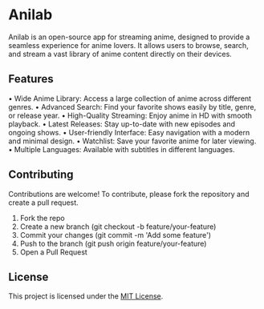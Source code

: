# Anilab

Anilab is an open-source app for streaming anime, designed to provide a seamless experience for anime lovers. It allows users to browse, search, and stream a vast library of anime content directly on their devices.

## Features

• Wide Anime Library: Access a large collection of anime across different genres.
• Advanced Search: Find your favorite shows easily by title, genre, or release year.
• High-Quality Streaming: Enjoy anime in HD with smooth playback.
• Latest Releases: Stay up-to-date with new episodes and ongoing shows.
• User-friendly Interface: Easy navigation with a modern and minimal design.
• Watchlist: Save your favorite anime for later viewing.
• Multiple Languages: Available with subtitles in different languages.

## Contributing

Contributions are welcome! To contribute, please fork the repository and create a pull request.

1) Fork the repo
2) Create a new branch (git checkout -b feature/your-feature)
3) Commit your changes (git commit -m 'Add some feature')
4) Push to the branch (git push origin feature/your-feature)
5) Open a Pull Request

## License

This project is licensed under the [MIT License](LICENSE).
